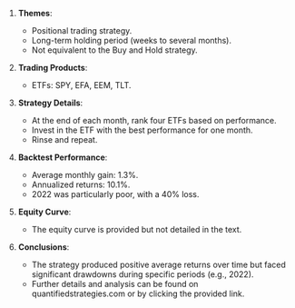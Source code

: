 1. **Themes**:  
   - Positional trading strategy.  
   - Long-term holding period (weeks to several months).  
   - Not equivalent to the Buy and Hold strategy.  

2. **Trading Products**:  
   - ETFs: SPY, EFA, EEM, TLT.  

3. **Strategy Details**:  
   - At the end of each month, rank four ETFs based on performance.  
   - Invest in the ETF with the best performance for one month.  
   - Rinse and repeat.  

4. **Backtest Performance**:  
   - Average monthly gain: 1.3%.  
   - Annualized returns: 10.1%.  
   - 2022 was particularly poor, with a 40% loss.  

5. **Equity Curve**:  
   - The equity curve is provided but not detailed in the text.  

6. **Conclusions**:  
   - The strategy produced positive average returns over time but faced significant drawdowns during specific periods (e.g., 2022).  
   - Further details and analysis can be found on quantifiedstrategies.com or by clicking the provided link.
